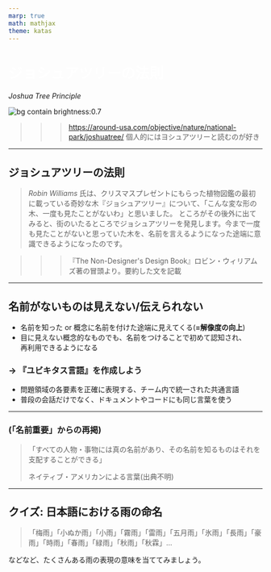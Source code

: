 ```yaml
---
marp: true
math: mathjax
theme: katas
---
```

<!-- 
size: 16:9
paginate: true
-->
<!-- header: 勉強会# ― エンジニアとしての解像度を高めるための勉強会-->

<style scoped>
    h1 { color: white}
</style>

# ジョシュアツリーの法則
_Joshua Tree Principle_

![bg contain brightness:0.7](https://around-usa.com/sys/wp-content/uploads/2017/03/JoshuaTreeNationalPark-01.jpg)

>>> https://around-usa.com/objective/nature/national-park/joshuatree/
>>> 個人的にはヨシュアツリーと読むのが好き

<!-- ところで質問。平井寺トンネルありますよね。あれは何の山の下を通っているか分かりますか？分かる人はチャットに投稿してください -->
<!-- わかんないですよね。正解は独鈷山と富士嶽です。平井寺トンネルは２つの山のちょうど間あたりをくぐっている。
独鈷山は地元民ならなんとなくわかるかもしれないが、２つ山があったのは知らなかったのではないか。
このように、名前を知らないと存在すら知らないし気にもかけないことってよくありますよね。
以前に「名前重要」というテーマで話をしましたが、名前をつけることがいかに大事か、どういうときに付けるべきかについて、今回と次回の２回で原則を交えて紹介していく -->

---

## ジョシュアツリーの法則

> _Robin Williams_ 氏は、クリスマスプレゼントにもらった植物図鑑の最初に載っている奇妙な木『ジョシュアツリー』について、「こんな変な形の木、一度も見たことがないわ」と思いました。
> ところがその後外に出てみると、街のいたるところでジョシュアツリーを発見します。今まで一度も見たことがないと思っていた木を、名前を言えるようになった途端に意識できるようになったのです。

>>> 『The Non-Designer's Design Book』ロビン・ウィリアムズ著の冒頭より。要約した文を記載

<!-- 文書などページもののレイアウトデザインにおける名著。レイアウトのバランス、色遣い、フォントの選び方に関する珠玉のアドバイスが載っている。パワポスライドやUIのデザインとかにも活かせるので、関連する人は読んでおくべき -->

---

## 名前がないものは見えない/伝えられない

* 名前を知った or 概念に名前を付けた途端に見えてくる(**=解像度の向上**)
* 目に見えない概念的なものでも、名前をつけることで初めて認知され、<br>再利用できるようになる

### → 『ユビキタス言語』を作成しよう

* 問題領域の各要素を正確に表現する、チーム内で統一された共通言語
* 普段の会話だけでなく、ドキュメントやコードにも同じ言葉を使う

<!-- GoFのデザインパターンの最大の成果は、これまでにもあった設計ノウハウに名前を付けたこと。それによって世界中の人が再利用できるようになった -->
<!-- 質問するときも同じ。「わかりません」「やってみたけど動きません」は、問題が伝わらない。つまり問題解決の第一歩は「問題」を定義すること -->

<!-- ただし、それだけでは不十分。個人だけでなくチームで名前を付けなければならない。 -->

---

### (「名前重要」からの再掲)

> 「すべての人物・事物には真の名前があり、その名前を知るものはそれを支配することができる」  
> 
> ネイティブ・アメリカンによる言葉(出典不明)

<!-- 千と千尋の神隠しでは湯婆婆が名前を知って支配していたり、血界戦線という漫画では血界の眷属に対して真の名を知ることで初めて封印できるなど、名前を理解することの重要性は枚挙にいとまがない -->
<!-- ハクが「湯婆婆は相手の名前を奪って支配する」、「名前を奪われると元の自分を忘れてしまう」と語っているように、名前を奪われるということは人間性や個性といったアイデンティティを失うことに等しい -->

<!-- 名前だけでなく、取り組むべき課題、自分の目標にも適切に名前をつけてほしい -->

---

## クイズ: 日本語における雨の命名

> 「梅雨」「小ぬか雨」「小雨」「霧雨」「雷雨」「五月雨」「氷雨」「長雨」「豪雨」「時雨」「春雨」「緑雨」「秋雨」「秋霖」...

などなど、たくさんある雨の表現の意味を当ててみましょう。

<!-- ちなみにエスキモーの言葉で雪を表す単語は何百もある、という話、あれは嘘です。1980年代に否定されているそうなので注意。 -->
<!-- アンミカ「...白って200色あんねん」という話もありますね。
ちなみにアンミカ、かなりハードモードな人生を送っている。実家が貧しく火事も２回。学生時代からアルバイトをして家計を支えたり、好きだった母親も学生時代に亡くしている。そこから
「モノのいいところを探さんと生きていかれへん人生やったから、ちっちゃい物のを良いところをコップ1個でもタオル1個でも探すのが好き」
というポリシーになった。白って200色あんねんは、そのタオルを褒めるときにとっさに出た言葉。
 -->

<!-- 単語の命名とかも適当につけると後で後悔することに。
新幹線： こだま→ひかり→何？。。。のぞみに。ひかりで使い切った感が。希望はひかりよりも速いとか、こじつけもいいところ
英語のminutes, secondsも。もともとhourしかなかったのが文明が進んでもっと細かいのが必要になって、小さいものとして中世ラテン語の「pars minuta prima（pars＝部分、minuta＝小さい、prima＝最初の）」から「minuta」になりminuteになった。ところが更に細かい単位が必要になって、二番目の細かいもの「pars minuta secunda」のsecundaが残った。second minuteという意味。ここまではいいのだけれど、次がミリ秒とサードにならなかったのは惜しい
 -->